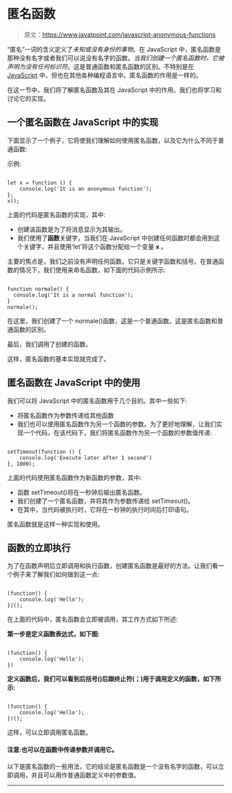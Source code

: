 # 匿名函数

> 原文：<https://www.javatpoint.com/javascript-anonymous-functions>

“匿名”一词的含义定义了*未知或没有身份的事物*。在 JavaScript 中，匿名函数是那种没有名字或者我们可以说没有名字的函数。*当我们创建一个匿名函数时，它被声明为没有任何标识符*。这是普通函数和匿名函数的区别。不特别是在 [JavaScript](https://www.javatpoint.com/javascript-tutorial) 中，但也在其他各种编程语言中。匿名函数的作用是一样的。

在这一节中，我们将了解匿名函数及其在 JavaScript 中的作用。我们也将学习和讨论它的实现。

## 一个匿名函数在 JavaScript 中的实现

下面显示了一个例子，它将使我们理解如何使用匿名函数，以及它为什么不同于普通函数:

示例:

```

let x = function () {
    console.log('It is an anonymous function');
};
x();

```

上面的代码是匿名函数的实现，其中:

*   创建该函数是为了将消息显示为其输出。
*   我们使用了**函数**关键字，当我们在 JavaScript 中创建任何函数时都会用到这个关键字，并且使用‘let’将这个函数分配给一个变量 **x** 。

主要的焦点是，我们之前没有声明任何函数。它只是关键字函数和括号。在普通函数的情况下，我们使用来命名函数，如下面的代码示例所示:

```

function normale() {
  console.log('It is a normal function');
}
normale();

```

在这里，我们创建了一个 normale()函数，这是一个普通函数。这是匿名函数和普通函数的区别。

最后，我们调用了创建的函数。

这样，匿名函数的基本实现就完成了。

## 匿名函数在 JavaScript 中的使用

我们可以将 JavaScript 中的匿名函数用于几个目的。其中一些如下:

*   将匿名函数作为参数传递给其他函数
*   我们也可以使用匿名函数作为另一个函数的参数。为了更好地理解，让我们实现一个代码，在该代码下，我们将匿名函数作为另一个函数的参数值传递:

```

setTimeout(function () {
    console.log('Execute later after 1 second')
}, 1000);

```

上面的代码使用匿名函数作为新函数的参数，其中:

*   函数 setTimeout()将在一秒钟后输出匿名函数。
*   我们创建了一个匿名函数，并将其作为参数传递给 setTimeout()。
*   在其中，当代码被执行时，它将在一秒钟的执行时间后打印语句。

匿名函数就是这样一种实现和使用。

## 函数的立即执行

为了在函数声明后立即调用和执行函数，创建匿名函数是最好的方法。让我们看一个例子来了解我们如何做到这一点:

```

(function() {
    console.log('Hello');
})();

```

在上面的代码中，匿名函数会立即被调用，其工作方式如下所述:

**第一步是定义函数表达式，如下图:**

```

(function() {
    console.log('Hello');
})

```

**定义函数后，我们可以看到后括号()后跟终止符(；)用于调用定义的函数，如下所示:**

```

(function() {
    console.log('Hello');
})();

```

这样，可以立即调用匿名函数。

#### 注意:也可以在函数中传递参数并调用它。

以下是匿名函数的一些用法，它的结论是匿名函数是一个没有名字的函数，可以立即调用，并且可以用作普通函数定义中的参数值。

* * *